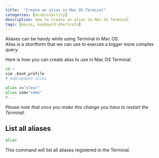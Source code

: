```yaml
---
title:  "Create an alias in Mac OS Terminal" 
categories: [accessibility]
description: How to Create an alias in Mac OS Terminal
tags: [macos, keyboard-shortcuts]
--- 
```


Aliases can be handy while using Terminal in Mac OS.  
Alias is a shortform that we can use to execute a bigger more complex query.  

Here is how you can create alias to use in Mac OS Terminal.  

``` bash
cd ~
vim .bash_profile
# add/update alias
```

``` bash
alias c="clear"
alias som="some"
#...
```

_Please note that once you make this change you have to restart the Terminal._

## List all aliases

```bash
alias
```

This command will list all aliases registered in the Terminal.